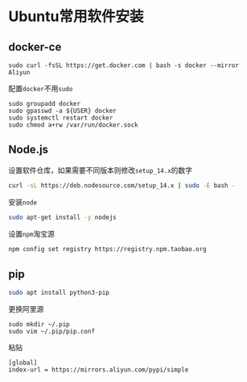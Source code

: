 # Ubuntu常用软件安装

## docker-ce

```shell
sudo curl -fsSL https://get.docker.com | bash -s docker --mirror Aliyun
```

配置`docker`不用`sudo`

```shell
sudo groupadd docker
sudo gpasswd -a ${USER} docker
sudo systemctl restart docker
sudo chmod a+rw /var/run/docker.sock
```

## Node.js

设置软件仓库，如果需要不同版本则修改`setup_14.x`的数字

```bash
curl -sL https://deb.nodesource.com/setup_14.x | sudo -E bash -
```

安装`node`

```bash
sudo apt-get install -y nodejs
```

设置`npm`淘宝源

```bash
npm config set registry https://registry.npm.taobao.org
```

## pip

```bash
sudo apt install python3-pip
```

更换阿里源

```
sudo mkdir ~/.pip
sudo vim ~/.pip/pip.conf
```

粘贴

```
[global]
index-url = https://mirrors.aliyun.com/pypi/simple
```

